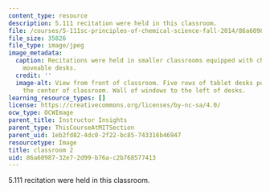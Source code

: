 ```yaml
---
content_type: resource
description: 5.111 recitation were held in this classroom.
file: /courses/5-111sc-principles-of-chemical-science-fall-2014/86a6098732e72d99b76ac2b768577413_5.111_2.jpg
file_size: 35826
file_type: image/jpeg
image_metadata:
  caption: Recitations were held in smaller classrooms equipped with chalkboards and
    moveable desks.
  credit: ''
  image-alt: View from front of classroom. Five rows of tablet desks positioned in
    the center of classroom. Wall of windows to the left of desks.
learning_resource_types: []
license: https://creativecommons.org/licenses/by-nc-sa/4.0/
ocw_type: OCWImage
parent_title: Instructor Insights
parent_type: ThisCourseAtMITSection
parent_uid: 1eb2fd82-4dc0-2f22-bc85-743316b46947
resourcetype: Image
title: classroom 2
uid: 86a60987-32e7-2d99-b76a-c2b768577413
---
```

5.111 recitation were held in this classroom.